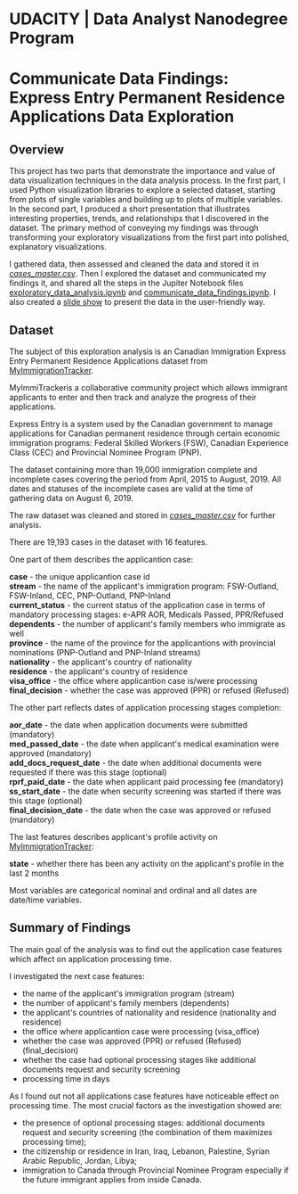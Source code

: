 # UDACITY | Data Analyst Nanodegree Program
# Communicate Data Findings: Express Entry Permanent Residence Applications Data Exploration

## Overview

This project has two parts that demonstrate the importance and value of data visualization techniques in the data analysis process. In the first part, I used Python visualization libraries to explore a selected dataset, starting from plots of single variables and building up to plots of multiple variables. In the second part, I produced a short presentation that illustrates interesting properties, trends, and relationships that I discovered in the dataset. The primary method of conveying my findings was through transforming your exploratory visualizations from the first part into polished, explanatory visualizations.

I gathered data, then assessed and cleaned the data and stored it in [*cases_master.csv*](https://github.com/aquamila/UDACITY_DAND_Communicate_Data_Findings/blob/main/cases_master.csv). Then I explored the dataset and communicated my findings it, and shared all the steps in the Jupiter Notebook files [exploratory_data_analysis.ipynb](https://github.com/aquamila/UDACITY_DAND_Communicate_Data_Findings/blob/main/exploratory_data_analysis.ipynb) and [communicate_data_findings.ipynb](https://github.com/aquamila/UDACITY_DAND_Communicate_Data_Findings/blob/main/communicate_data_findings.ipynb). I also created a [slide show](https://canadakaknado.info/all/communicate_data_findings.slides.html#/) to present the data in the user-friendly way. 

## Dataset

The subject of this exploration analysis is an Canadian Immigration Express Entry Permanent Residence Applications dataset from [MyImmigrationTracker](https://www.myimmitracker.com). 

MyImmiTrackeris a collaborative community project which allows immigrant applicants to enter and then track and analyze the progress of their applications.

Express Entry is a system used by the Canadian government to manage applications for Canadian permanent residence through certain economic immigration programs: Federal Skilled Workers (FSW), Canadian Experience Class (CEC) and Provincial Nominee Program (PNP).

The dataset containing more than 19,000 immigration complete and incomplete cases covering the period from April, 2015 to August, 2019. All dates and statuses of the incomplete cases are valid at the time of gathering data on August 6, 2019.

The raw dataset was cleaned and stored in [*cases_master.csv*](https://github.com/aquamila/UDACITY_DAND_Communicate_Data_Findings/blob/main/cases_master.csv) for further analysis.

There are 19,193 cases in the dataset with 16 features. 

One part of them describes the applicantion case:   

**case** - the unique applicantion case id   
**stream** - the name of the applicant's immigration program: FSW-Outland, FSW-Inland, CEC, PNP-Outland, PNP-Inland    
**current_status** - the current status of the application case in terms of mandatory processing stages: e-APR AOR, Medicals Passed, PPR/Refused      
**dependents** - the number of applicant's family members who immigrate as well       
**province**  - the name of the province for the applicantions with provincial nominations (PNP-Outland and PNP-Inland streams)      
**nationality** - the applicant's country of nationality      
**residence** - the applicant's country of residence      
**visa_office** - the office where applicantion case is/were processing      
**final_decision** - whether the case was approved (PPR) or refused (Refused)

The other part reflects dates of application processing stages completion:             

**aor_date** - the date when application documents were submitted (mandatory)   
**med_passed_date**  - the date when applicant's medical examination were approved (mandatory)                  
**add_docs_request_date** - the date when additional documents were requested if there was this stage (optional)     
**rprf_paid_date** - the date when applicant paid processing fee (mandatory)          
**ss_start_date** - the date when security screening was started if there was this stage (optional)        
**final_decision_date** - the date when the case was approved or refused (mandatory)     

The last features describes applicant's profile activity on [MyImmigrationTracker](https://www.myimmitracker.com):   

**state** - whether there has been any activity on the applicant's profile in the last 2 months     

Most variables are categorical nominal and ordinal and all dates are date/time variables.


## Summary of Findings

The main goal of the analysis was to find out the application case features which affect on application processing time.

I investigated the next case features: 

- the name of the applicant's immigration program (stream)
- the number of applicant's family members (dependents)
- the applicant's countries of nationality and residence (nationality and residence)
- the office where applicantion case were processing (visa_office) 
- whether the case was approved (PPR) or refused (Refused) (final_decision)
- whether the case had optional processing stages like additional documents request and security screening 
- processing time in days 

As I found out not all applications case features have noticeable effect on processing time. The most crucial factors as the investigation showed are:

- the presence of optional processing stages: additional documents request and security screening (the combination of them maximizes processing time);
- the citizenship or residence in Iran, Iraq, Lebanon, Palestine, Syrian Arabic Republic, Jordan, Libya;
- immigration to Canada through Provincial Nominee Program especially if the future immigrant applies from inside Canada.
